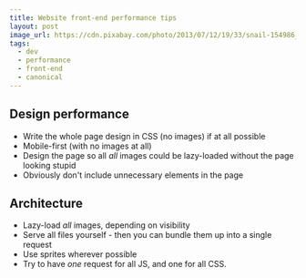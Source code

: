 ```yaml
---
title: Website front-end performance tips
layout: post
image_url: https://cdn.pixabay.com/photo/2013/07/12/19/33/snail-154986_1280.png
tags:
  - dev
  - performance
  - front-end
  - canonical
---
```


## Design performance

 - Write the whole page design in CSS (no images) if at all possible
 - Mobile-first (with no images at all)
 - Design the page so all *all* images could be lazy-loaded without the page looking stupid
 - Obviously don't include unnecessary elements in the page

## Architecture

 - Lazy-load *all* images, depending on visibility
 - Serve all files yourself - then you can bundle them up into a single request
 - Use sprites wherever possible
 - Try to have *one* request for all JS, and one for all CSS.
